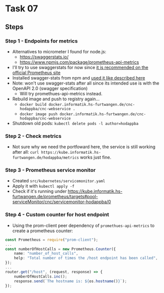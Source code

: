 # Task 07

## Steps

### Step 1 - Endpoints for metrics

- Alternatives to micrometer I found for node.js:
  - <https://swaggerstats.io/>
  - <https://www.npmjs.com/package/prometheus-api-metrics>
- I'll try to use swaggerstats for now since [it is recommended on the official Prometheus site](https://prometheus.io/docs/instrumenting/exporters/#other-third-party-utilities)
- Installed swagger-stats from npm and [used it like described here](https://swaggerstats.io/guide/#express)
- Note: won't use swagger-stats after all since its intended use is with the OpenAPI 2.0 (swagger specification)
  - Will try promethues-api-metrics instead.
- Rebuild image and push to registry again...
  - `docker build docker.informatik.hs-furtwangen.de/cnc-hodappba/cnc-webservice .`
  - `docker image push docker.informatik.hs-furtwangen.de/cnc-hodappba/cnc-webservice`
- Shutdown old pods: `kubectl delete pods -l author=hodappba`

### Step 2 - Check metrics

- Not sure why we need the portfoward here, the service is still working after all: `curl https://kube.informatik.hs-furtwangen.de/hodappba/metrics` works just fine.

### Step 3 - Prometheus service monitor

- Created `src/kubernetes/servicemonitor.yaml`
- Apply it with `kubectl apply -f`
- Check if it's running under <https://kube.informatik.hs-furtwangen.de/prometheus/targets#pool-serviceMonitor/cnc/servicemonitor-hodappba/0>

### Step 4 - Custom counter for host endpoint

- Using the prom-client peer dependency of `promethues-api-metrics` to create a prometheus counter:

```typescript
const Prometheus = require("prom-client");
...
const numberOfHostCalls = new Prometheus.Counter({
    name: "number_of_host_calls",
    help: "Total number of times the /host endpoint has been called",
});
...
router.get("/host", (request, response) => {
    numberOfHostCalls.inc();
    response.send(`The hostname is: ${os.hostname()}`);
});
```

